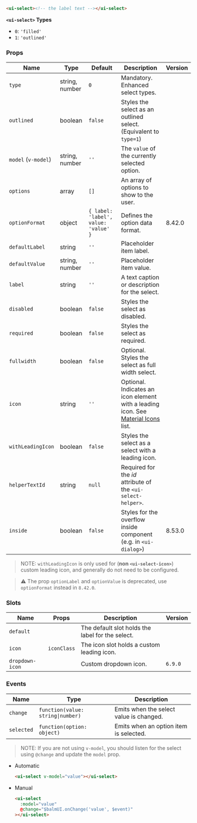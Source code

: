 ```html
<ui-select><!-- the label text --></ui-select>
```

**`<ui-select>` Types**

- `0`: `'filled'`
- `1`: `'outlined'`

### Props

| Name                | Type           | Default                              | Description                                                                                   | Version |
| ------------------- | -------------- | ------------------------------------ | --------------------------------------------------------------------------------------------- | ------- |
| `type`              | string, number | `0`                                  | Mandatory. Enhanced select types.                                                             |         |
| `outlined`          | boolean        | `false`                              | Styles the select as an outlined select. (Equivalent to `type=1`)                             |         |
| `model` (`v-model`) | string, number | `''`                                 | The `value` of the currently selected option.                                                 |         |
| `options`           | array          | `[]`                                 | An array of options to show to the user.                                                      |         |
| `optionFormat`      | object         | `{ label: 'label', value: 'value' }` | Defines the option data format.                                                               | 8.42.0  |
| `defaultLabel`      | string         | `''`                                 | Placeholder item label.                                                                       |         |
| `defaultValue`      | string, number | `''`                                 | Placeholder item value.                                                                       |         |
| `label`             | string         | `''`                                 | A text caption or description for the select.                                                 |         |
| `disabled`          | boolean        | `false`                              | Styles the select as disabled.                                                                |         |
| `required`          | boolean        | `false`                              | Styles the select as required.                                                                |         |
| `fullwidth`         | boolean        | `false`                              | Optional. Styles the select as full width select.                                             |         |
| `icon`              | string         | `''`                                 | Optional. Indicates an icon element with a leading icon. See [Material Icons](/#/icons) list. |         |
| `withLeadingIcon`   | boolean        | `false`                              | Styles the select as a select with a leading icon.                                            |         |
| `helperTextId`      | string         | `null`                               | Required for the _id_ attribute of the `<ui-select-helper>`.                                  |         |
| `inside`            | boolean        | `false`                              | Styles for the overflow inside component (e.g. in `<ui-dialog>`)                              | 8.53.0  |

> NOTE: `withLeadingIcon` is only used for (**non `<ui-select-icon>`**) custom leading icon, and generally do not need to be configured.

> ⚠️ The prop `optionLabel` and `optionValue` is deprecated, use `optionFormat` instead in `8.42.0`.

### Slots

| Name            | Props       | Description                                      | Version |
| --------------- | ----------- | ------------------------------------------------ | ------- |
| `default`       |             | The default slot holds the label for the select. |         |
| `icon`          | `iconClass` | The icon slot holds a custom leading icon.       |         |
| `dropdown-icon` |             | Custom dropdown icon.                            | `6.9.0` |

### Events

| Name       | Type                              | Description                             |
| ---------- | --------------------------------- | --------------------------------------- |
| `change`   | `function(value: string\|number)` | Emits when the select value is changed. |
| `selected` | `function(option: object)`        | Emits when an option item is selected.  |

> NOTE: If you are not using `v-model`, you should listen for the select using `@change` and update the `model` prop.

- Automatic

  ```html
  <ui-select v-model="value"></ui-select>
  ```

- Manual

  ```html
  <ui-select
    :model="value"
    @change="$balmUI.onChange('value', $event)"
  ></ui-select>
  ```
